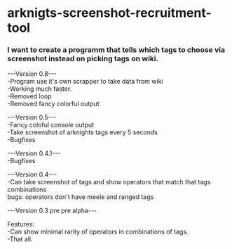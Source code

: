 # arknigts-screenshot-recruitment-tool  
### I want to create a programm that tells which tags to choose via screenshot instead on picking tags on wiki.
---Version 0.8---  
-Program use it's own scrapper to take data from wiki  
-Working much faster.  
-Removed loop  
-Removed fancy colorful output  


---Version 0.5---  
-Fancy coloful console output  
-Take screenshot of arknights tags every 5 seconds  
-Bugfixes  


---Version 0.4.1---  
-Bugfixes  


---Version 0.4---  
-Can take screenshot of tags and show operators that match that tags combinations  
bugs: operators don't have meele and ranged tags  
  
---Version 0.3 pre pre alpha---  

Features:  
-Can show minimal rarity of operators in combinations of tags.  
-That all.  
 
